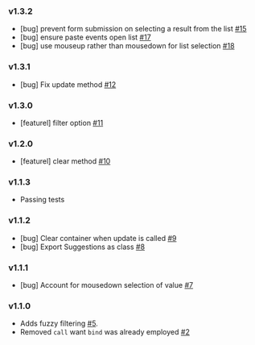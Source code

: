 ### v1.3.2

- [bug] prevent form submission on selecting a result from the list [#15](https://github.com/tristen/suggestions/pull/15)
- [bug] ensure paste events open list [#17](https://github.com/tristen/suggestions/pull/17)
- [bug] use mouseup rather than mousedown for list selection [#18](https://github.com/tristen/suggestions/pull/18)

### v1.3.1

- [bug] Fix update method [#12](https://github.com/tristen/suggestions/pull/12)

### v1.3.0

- [featurel] filter option [#11](https://github.com/tristen/suggestions/pull/11)

### v1.2.0

- [featurel] clear method [#10](https://github.com/tristen/suggestions/pull/10)

### v1.1.3

- Passing tests

### v1.1.2

- [bug] Clear container when update is called [#9](https://github.com/tristen/suggestions/pull/9)
- [bug] Export Suggestions as class [#8](https://github.com/tristen/suggestions/issues/8)

### v1.1.1

- [bug] Account for mousedown selection of value [#7](https://github.com/tristen/suggestions/pull/7)

### v1.1.0

- Adds fuzzy filtering [#5](https://github.com/tristen/suggestions/pull/5).
- Removed `call` want `bind` was already employed [#2](https://github.com/tristen/suggestions/issues/2)
